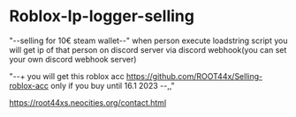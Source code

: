 # Roblox-Ip-logger-selling 

"--selling for 10€  steam wallet--"
when person execute loadstring script you will  get ip of that person on discord server via discord webhook(you can set your own discord webhook server)

"--+ you will get this roblox acc https://github.com/ROOT44x/Selling-roblox-acc only if you buy until 16.1 2023 --,,"

https://root44xs.neocities.org/contact.html
